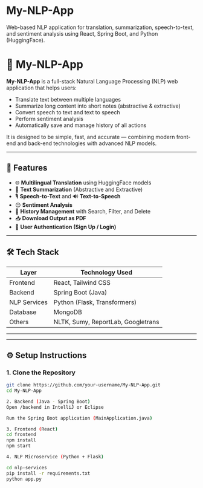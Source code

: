 # My-NLP-App
Web-based NLP application for translation, summarization, speech-to-text, and sentiment analysis using React, Spring Boot, and Python (HuggingFace).

# 🧠 My-NLP-App

**My-NLP-App** is a full-stack Natural Language Processing (NLP) web application that helps users:

- Translate text between multiple languages
- Summarize long content into short notes (abstractive & extractive)
- Convert speech to text and text to speech
- Perform sentiment analysis
- Automatically save and manage history of all actions

It is designed to be simple, fast, and accurate — combining modern front-end and back-end technologies with advanced NLP models.

---

## 🚀 Features

- 🌐 **Multilingual Translation** using HuggingFace models
- 📝 **Text Summarization** (Abstractive and Extractive)
- 🎙️ **Speech-to-Text** and 🔊 **Text-to-Speech**
- 😊 **Sentiment Analysis**
- 💾 **History Management** with Search, Filter, and Delete
- 📥 **Download Output as PDF**
- 🔐 **User Authentication (Sign Up / Login)**

---

## 🛠️ Tech Stack

| Layer        | Technology Used                    |
| ------------ | ---------------------------------- |
| Frontend     | React, Tailwind CSS                |
| Backend      | Spring Boot (Java)                 |
| NLP Services | Python (Flask, Transformers)       |
| Database     | MongoDB                            |
| Others       | NLTK, Sumy, ReportLab, Googletrans |

---

---

## ⚙️ Setup Instructions

### 1. Clone the Repository

```bash
git clone https://github.com/your-username/My-NLP-App.git
cd My-NLP-App

2. Backend (Java - Spring Boot)
Open /backend in IntelliJ or Eclipse

Run the Spring Boot application (MainApplication.java)

3. Frontend (React)
cd frontend
npm install
npm start

4. NLP Microservice (Python + Flask)

cd nlp-services
pip install -r requirements.txt
python app.py
```

